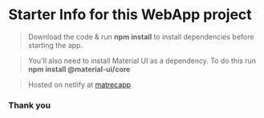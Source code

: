 # Starter Info for this WebApp project

> Download the code & run **npm install** to install dependencies before starting the app.

> You'll also need to install Material UI as a dependency. To do this run **npm install @material-ui/core**

> Hosted on netlify at [matrecapp](https://matrec.netlify.app)

### Thank you
